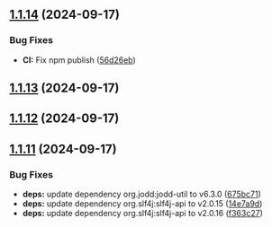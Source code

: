 ## [1.1.14](https://github.com/ContinuousSecurityTooling/keycloak-auditor/compare/v1.1.13...v1.1.14) (2024-09-17)


### Bug Fixes

* **CI:** Fix npm publish ([56d26eb](https://github.com/ContinuousSecurityTooling/keycloak-auditor/commit/56d26eba86ff0191a236a48ecc00d6a8d73046b3))



## [1.1.13](https://github.com/ContinuousSecurityTooling/keycloak-auditor/compare/v1.1.12...v1.1.13) (2024-09-17)



## [1.1.12](https://github.com/ContinuousSecurityTooling/keycloak-auditor/compare/v1.1.11...v1.1.12) (2024-09-17)



## [1.1.11](https://github.com/ContinuousSecurityTooling/keycloak-auditor/compare/v1.1.10...v1.1.11) (2024-09-17)


### Bug Fixes

* **deps:** update dependency org.jodd:jodd-util to v6.3.0 ([675bc71](https://github.com/ContinuousSecurityTooling/keycloak-auditor/commit/675bc714e57202903e8df48110f77a40e96a91cf))
* **deps:** update dependency org.slf4j:slf4j-api to v2.0.15 ([14e7a9d](https://github.com/ContinuousSecurityTooling/keycloak-auditor/commit/14e7a9d7089ac2ba2153bf5b1b1703b9d2f61718))
* **deps:** update dependency org.slf4j:slf4j-api to v2.0.16 ([f363c27](https://github.com/ContinuousSecurityTooling/keycloak-auditor/commit/f363c27711618f92aa4b042b866b8abaa9190463))



